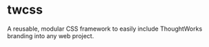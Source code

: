# twcss
A reusable, modular CSS framework to easily include ThoughtWorks branding into any web project.


